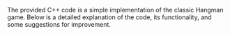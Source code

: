 The provided C++ code is a simple implementation of the classic Hangman game. Below is a detailed explanation of the code, its functionality, and some suggestions for improvement.
